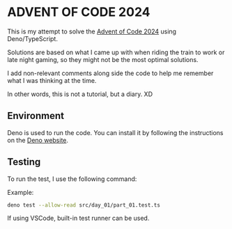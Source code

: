 # ADVENT OF CODE 2024

This is my attempt to solve the [Advent of Code 2024](https://adventofcode.com/2024/day/1) using Deno/TypeScript.

Solutions are based on what I came up with when riding the train to work or late night gaming, so they might not be the most optimal solutions.

I add non-relevant comments along side the code to help me remember what I was thinking at the time.

In other words, this is not a tutorial, but a diary. XD

## Environment

Deno is used to run the code. You can install it by following the instructions on the [Deno website](https://deno.land/).

## Testing

To run the test, I use the following command:

Example:

```bash
deno test --allow-read src/day_01/part_01.test.ts
```

If using VSCode, built-in test runner can be used.
